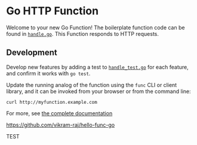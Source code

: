# Go HTTP Function

Welcome to your new Go Function! The boilerplate function code can be found in
[`handle.go`](handle.go). This Function responds to HTTP requests.

## Development

Develop new features by adding a test to [`handle_test.go`](handle_test.go) for
each feature, and confirm it works with `go test`.


Update the running analog of the function using the `func` CLI or client
library, and it can be invoked from your browser or from the command line:

```console.
curl http://myfunction.example.com
```

For more, see [the complete documentation]('https://github.com/knative/func/tree/main/docs')

https://github.com/vikram-raj/hello-func-go

TEST
